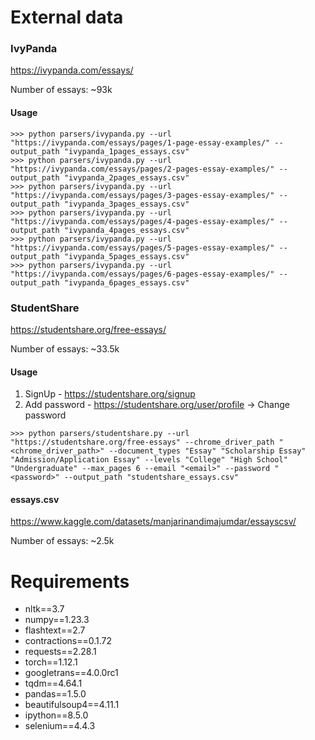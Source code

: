 # External data

### IvyPanda
https://ivypanda.com/essays/

Number of essays: ~93k
#### Usage
```
>>> python parsers/ivypanda.py --url "https://ivypanda.com/essays/pages/1-page-essay-examples/" --output_path "ivypanda_1pages_essays.csv"
>>> python parsers/ivypanda.py --url "https://ivypanda.com/essays/pages/2-pages-essay-examples/" --output_path "ivypanda_2pages_essays.csv"
>>> python parsers/ivypanda.py --url "https://ivypanda.com/essays/pages/3-pages-essay-examples/" --output_path "ivypanda_3pages_essays.csv"
>>> python parsers/ivypanda.py --url "https://ivypanda.com/essays/pages/4-pages-essay-examples/" --output_path "ivypanda_4pages_essays.csv"
>>> python parsers/ivypanda.py --url "https://ivypanda.com/essays/pages/5-pages-essay-examples/" --output_path "ivypanda_5pages_essays.csv"
>>> python parsers/ivypanda.py --url "https://ivypanda.com/essays/pages/6-pages-essay-examples/" --output_path "ivypanda_6pages_essays.csv"
```

### StudentShare
https://studentshare.org/free-essays/

Number of essays: ~33.5k

#### Usage
1. SignUp - https://studentshare.org/signup
2. Add password - https://studentshare.org/user/profile -> Change password
```
>>> python parsers/studentshare.py --url "https://studentshare.org/free-essays" --chrome_driver_path "<chrome_driver_path>" --document_types "Essay" "Scholarship Essay" "Admission/Application Essay" --levels "College" "High School" "Undergraduate" --max_pages 6 --email "<email>" --password "<password>" --output_path "studentshare_essays.csv"
```

#### essays.csv
https://www.kaggle.com/datasets/manjarinandimajumdar/essayscsv/

Number of essays: ~2.5k


# Requirements
- nltk==3.7
- numpy==1.23.3
- flashtext==2.7
- contractions==0.1.72
- requests==2.28.1
- torch==1.12.1
- googletrans==4.0.0rc1
- tqdm==4.64.1
- pandas==1.5.0
- beautifulsoup4==4.11.1
- ipython==8.5.0
- selenium==4.4.3